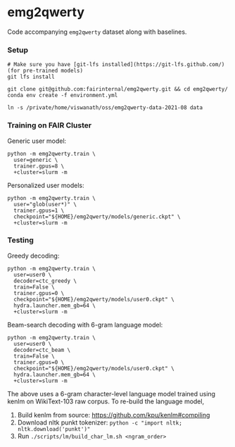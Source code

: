 # emg2qwerty

Code accompanying `emg2qwerty` dataset along with baselines.

### Setup

```shell
# Make sure you have [git-lfs installed](https://git-lfs.github.com/) (for pre-trained models)
git lfs install

git clone git@github.com:fairinternal/emg2qwerty.git && cd emg2qwerty/
conda env create -f environment.yml

ln -s /private/home/viswanath/oss/emg2qwerty-data-2021-08 data
```

### Training on FAIR Cluster

Generic user model:
```shell
python -m emg2qwerty.train \
  user=generic \
  trainer.gpus=8 \
  +cluster=slurm -m
```

Personalized user models:
```shell
python -m emg2qwerty.train \
  user="glob(user*)" \
  trainer.gpus=1 \
  checkpoint="${HOME}/emg2qwerty/models/generic.ckpt" \
  +cluster=slurm -m

```

### Testing

Greedy decoding:
```shell
python -m emg2qwerty.train \
  user=user0 \
  decoder=ctc_greedy \
  train=False \
  trainer.gpus=0 \
  checkpoint="${HOME}/emg2qwerty/models/user0.ckpt" \
  hydra.launcher.mem_gb=64 \
  +cluster=slurm -m
```

Beam-search decoding with 6-gram language model:
```shell
python -m emg2qwerty.train \
  user=user0 \
  decoder=ctc_beam \
  train=False \
  trainer.gpus=0 \
  checkpoint="${HOME}/emg2qwerty/models/user0.ckpt" \
  hydra.launcher.mem_gb=64 \
  +cluster=slurm -m
```

The above uses a 6-gram character-level language model trained using kenlm on WikiText-103 raw corpus. To re-build the language model,
1. Build kenlm from source: https://github.com/kpu/kenlm#compiling
2. Download nltk punkt tokenizer: `python -c "import nltk; nltk.download('punkt')"`
3. Run `./scripts/lm/build_char_lm.sh <ngram_order>`
